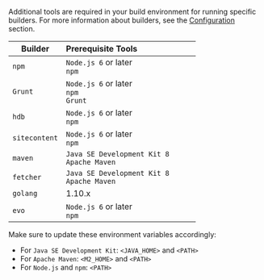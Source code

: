 
Additional tools are required in your build environment for running specific builders. For more information about builders, see the [Configuration](configuration.md) section.

| Builder | Prerequisite Tools &nbsp;&nbsp;&nbsp;&nbsp;&nbsp;&nbsp;&nbsp;&nbsp;&nbsp;&nbsp;&nbsp;&nbsp;&nbsp;&nbsp;&nbsp;&nbsp;&nbsp;&nbsp;&nbsp;&nbsp;&nbsp;&nbsp;&nbsp;&nbsp;       
| ------  | --------       
| `npm` <br> |  `Node.js 6` or later <br> `npm` <br>     | 
| `Grunt` | `Node.js 6` or later <br> `npm` <br>  `Grunt`     | 
| `hdb` <br> |  `Node.js 6` or later <br> `npm` <br>     | 
| `sitecontent` <br> |  `Node.js 6` or later <br> `npm` <br>     | 
| `maven` <br> |  `Java SE Development Kit 8` <br> `Apache Maven` <br>     | 
| `fetcher` <br> |  `Java SE Development Kit 8` <br> `Apache Maven` <br>     |
| `golang` <br> |  1.10.x    |
| `evo` <br> |  `Node.js 6` or later <br> `npm` <br>     | 


Make sure to update these environment variables accordingly:

* For `Java SE Development Kit`: `<JAVA_HOME>` and `<PATH>`
* For `Apache Maven`: `<M2_HOME>` and `<PATH>`
* For `Node.js` and `npm`: `<PATH>`
